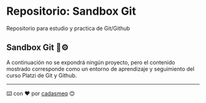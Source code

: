 # Repositorio: Sandbox Git 

Repositorio para estudio y practica de Git/Github

## Sandbox Git  🚀⚙️

A continuación no se expondrá ningún proyecto, pero el contenido mostrado corresponde como un entorno de aprendizaje y seguimiento del curso Platzi de Git y Github.

---
⌨️ con ❤️ por [cadasmeq](https://github.com/cadasmeq) 😊